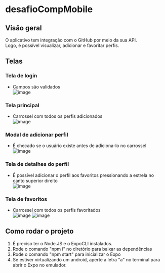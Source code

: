 # desafioCompMobile

## Visão geral

O aplicativo tem integração com o GitHub por meio da sua API.<br>
Logo, é possível visualizar, adicionar e favoritar perfis.

## Telas

### Tela de login
- Campos são validados<br>
![image](https://github.com/davisiqueira1/desafioCompMobile/assets/93483437/059ff5a7-1878-4165-9b12-68a87c64a405)


### Tela principal
- Carrossel com todos os perfis adicionados<br>
![image](https://github.com/davisiqueira1/desafioCompMobile/assets/93483437/b2703e35-c63e-40a2-a555-b8d74e91c182)


### Modal de adicionar perfil
- É checado se o usuário existe antes de adiciona-lo no carrossel<br>
![image](https://github.com/davisiqueira1/desafioCompMobile/assets/93483437/057a1103-2216-4244-9ebf-ff2236439236)

### Tela de detalhes do perfil
- É possível adicionar o perfil aos favoritos pressionando a estrela no canto superior direito<br>
![image](https://github.com/davisiqueira1/desafioCompMobile/assets/93483437/3f460c61-a531-438e-a151-38ba3a38484c)

### Tela de favoritos
- Carrossel com todos os perfis favoritados<br>
![image](https://github.com/davisiqueira1/desafioCompMobile/assets/93483437/e32fd0ab-952b-4c11-8778-1fdc482eb6f2)
![image](https://github.com/davisiqueira1/desafioCompMobile/assets/93483437/6fa450f4-a74f-4f0c-af82-6d6fe8228acd)

## Como rodar o projeto
1. É preciso ter o Node.JS e o ExpoCLI instalados.
2. Rode o comando "npm i" no diretório para baixar as dependências
3. Rode o comando "npm start" para inicializar o Expo
4. Se estiver virtualizando um android, aperte a letra "a" no terminal para abrir o Expo no emulador.
